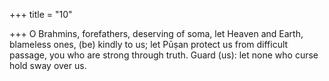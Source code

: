 +++
title = "10"

+++
O Brahmins, forefathers, deserving of soma, let Heaven and Earth,  blameless ones, (be) kindly to us;
let Pūṣan protect us from difficult passage, you who are strong through  truth. Guard (us): let none who curse hold sway over us.